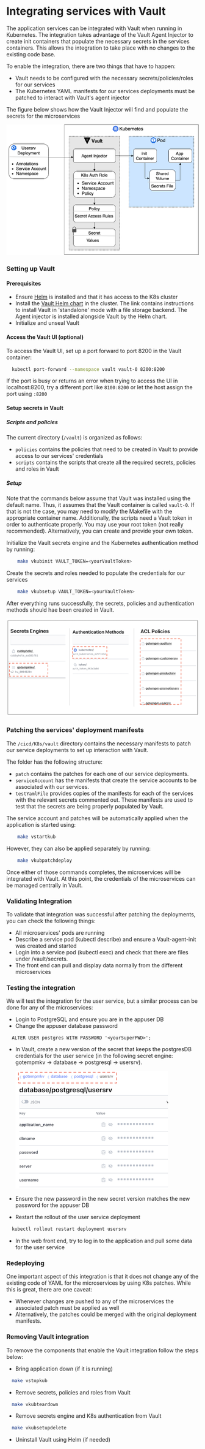 # Integrating services with Vault

The application services can be integrated with Vault when running in Kubernetes. The integration takes advantage of the Vault Agent Injector to create init containers that populate the necessary secrets in the services containers. 
This allows the integration to take place with no changes to the existing code base.

To enable the integration, there are two things that have to happen:
- Vault needs to be configured with the necessary secrets/policies/roles for our services
- The Kubernetes YAML manifests for our services deployments must be patched to interact with Vault's agent injector

The figure below shows how the Vault Injector will find and populate the secrets for the microservices

![Agent pulls parameters from the deployment and uses them to create an init container](../diagramsforDocs/stopPasswordInsanity-InjectingValuesDetail.png)




### Setting up Vault

#### Prerequisites

- Ensure [Helm](https://helm.sh/docs/intro/install/) is installed and that it has access to the K8s cluster 
- Install the [Vault Helm chart](https://www.vaultproject.io/docs/platform/k8s/helm/run#standalone-mode) in the cluster.
  The link contains instructions to install Vault in 'standalone' mode with a file storage backend. The Agent injector is installed alongside Vault by the Helm chart.
- Initialize and unseal Vault

#### Access the Vault UI (optional)

To access the Vault UI, set up a port forward to port 8200 in the Vault container:
```bash
  kubectl port-forward --namespace vault vault-0 8200:8200
```
If the port is busy or returns an error when trying to access the UI in localhost:8200,  try a different port like `8100:8200` or let the host assign the port using  `:8200`

#### Setup secrets in Vault

##### Scripts and policies

The current directory (`/vault`) is organized as follows:
- `policies` contains the policies that need to be created in Vault to provide access to our services' credentials
- `scripts` contains the scripts that create all the required secrets, policies and roles in Vault

##### Setup 

Note that the commands below assume that Vault was installed using the default name. Thus, it assumes that the Vault container is called `vault-0`. If that is not the case, you may need to modify the Makefile with the appropriate container name. 
Additionally, the scripts need a Vault token in order to authenticate properly. You may use your 
root token (not really recommended). Alternatively, you can create and provide your own token.

Initialize the Vault secrets engine and the Kubernetes authentication method by running:

```bash
    make vkubinit VAULT_TOKEN=<yourVaultToken>
```

Create the secrets and roles needed to populate the credentials for our services

```bash
    make vkubsetup VAULT_TOKEN=<yourVaultToken>
```

After everything runs successfully, the secrets, policies and authentication methods should hae been created in Vault.

![Vault secrets policies and Authorization](../diagramsforDocs/VaultItemsSmall.png)

### Patching the services' deployment manifests

The `/cicd/K8s/vault` directory contains the necessary manifests to patch our service deployments to set up interaction with Vault.

The folder has the following structure:

- `patch` contains the patches for each one of our service deployments.
- `serviceAccount` has the manifests that create the service accounts to be associated with our services.
- `testYamlFile` provides copies of the manifests for each of the services with the relevant secrets commented out. These manifests are used to test that the secrets are being properly populated by Vault. 

The service account and patches will be automatically applied when the application is started using:
```bash
    make vstartkub
```
However, they can also be applied separately by running:
```bash
    make vkubpatchdeploy
```

Once either of those commands completes, the microservices will be integrated with Vault. At this point, the credentials of the microservices can be managed centrally in Vault.

### Validating Integration

To validate that integration was successful after patching the deployments, you can check the following things:

- All microservices' pods are running
- Describe a service pod (kubectl describe) and ensure a Vault-agent-init was created and started
- Login into a service pod (kubectl exec) and check that there are files under /vault/secrets.
- The front end can pull and display data normally from the different microservices

### Testing the integration

We will test the integration for the user service, but a similar process can be done for any of the microservices:
- Login to PostgreSQL and ensure you are in the appuser DB
- Change the appuser database password

```postgresql
  ALTER USER postgres WITH PASSWORD '<yourSuperPWD>';
```

- In Vault, create a new version of the secret that keeps the postgresDB credentials for the user service (in the following secret engine: gotempmkv -> database -> postgresql -> usersrv).

  ![Path to user service secret ](../diagramsforDocs/VaultSecretsExample.png)


- Ensure the new password in the new secret version matches the new password for the appuser DB
- Restart the rollout of the user service deployment

```bash
  kubectl rollout restart deployment usersrv
```
- In the web front end, try to log in to the application and pull some data for the user service

### Redeploying

One important aspect of this integration is that it does not change any of the existing code of YAML for the microservices by using K8s patches.
While this is great, there are one caveat:

- Whenever changes are pushed to any of the microservices the associated patch must be applied as well
- Alternatively, the patches could be merged with the original deployment manifests. 

### Removing Vault integration

To remove the components that enable the Vault integration follow the steps below:

- Bring application down (if it is running)

```bash
  make vstopkub
```
- Remove secrets, policies and roles from Vault

```bash
  make vkubteardown
```

- Remove secrets engine and K8s authentication from Vault

```bash
  make vkubsetupdelete
```

- Uninstall Vault using Helm (if needed)